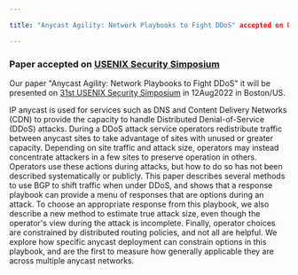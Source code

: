 ```yaml
---

title: "Anycast Agility: Network Playbooks to Fight DDoS" accepted on USENIX Security

---
```


### Paper accepted on [USENIX Security Simposium](https://www.usenix.org/conference/usenixsecurity22)

Our paper "Anycast Agility: Network Playbooks to Fight DDoS" it will be presented on [31st USENIX Security Simposium](https://www.usenix.org/conference/usenixsecurity22/presentation/rizvi) in 12Aug2022 in Boston/US.

IP anycast is used for services such as DNS and Content Delivery Networks (CDN) to provide the capacity to handle Distributed Denial-of-Service (DDoS) attacks. During a DDoS attack service operators redistribute traffic between anycast sites to take advantage of sites with unused or greater capacity. Depending on site traffic and attack size, operators may instead concentrate attackers in a few sites to preserve operation in others. Operators use these actions during attacks, but how to do so has not been described systematically or publicly. This paper describes several methods to use BGP to shift traffic when under DDoS, and shows that a response playbook can provide a menu of responses that are options during an attack. To choose an appropriate response from this playbook, we also describe a new method to estimate true attack size, even though the operator's view during the attack is incomplete. Finally, operator choices are constrained by distributed routing policies, and not all are helpful. We explore how specific anycast deployment can constrain options in this playbook, and are the first to measure how generally applicable they are across multiple anycast networks.

